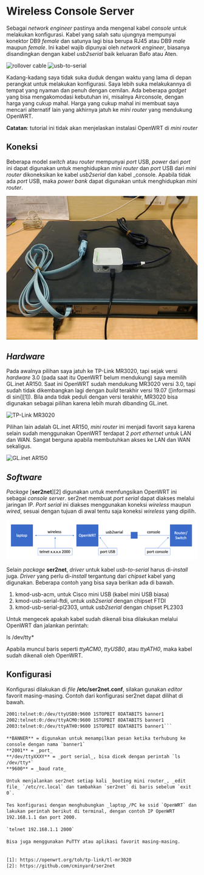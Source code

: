 # Wireless Console Server

Sebagai _network engineer_ pastinya anda mengenal kabel _console_ untuk melakukan konfigurasi. Kabel yang salah satu ujungnya mempunyai konektor DB9 _female_ dan satunya lagi bisa berupa RJ45 atau DB9 _male_ maupun _female_. Ini kabel wajib dipunyai oleh _network engineer_, biasanya disandingkan dengan kabel _usb2serial_ baik keluaran Bafo atau Aten.

![rollover cable](https://en.wikipedia.org/wiki/File:CiscoConsoleCable.jpg)
![usb-to-serial](https://upload.wikimedia.org/wikipedia/commons/thumb/7/78/FTDI_USB_SERIAL.jpg/220px-FTDI_USB_SERIAL.jpg)

Kadang-kadang saya tidak suka duduk dengan waktu yang lama di depan perangkat untuk melakukan konfigurasi. Saya lebih suka melakukannya di tempat yang nyaman dan penuh dengan cemilan. Ada beberapa _gadget_ yang bisa mengakomodasi kebutuhan ini, misalnya Airconsole, dengan harga yang cukup mahal. Harga yang cukup mahal ini membuat saya mencari alternatif lain yang akhirnya jatuh ke _mini router_ yang mendukung OpenWRT.

**Catatan**: tutorial ini tidak akan menjelaskan instalasi OpenWRT di _mini router_


## Koneksi

Beberapa model _switch_ atau _router_ mempunyai _port_ USB, _power_ dari _port_ ini dapat digunakan untuk menghidupkan _mini router_ dan _port_ USB dari _mini router_ dikoneksikan ke kabel _usb2serial_ dan kabel _console. Apabila tidak ada _port_ USB, maka _power bank_ dapat digunakan untuk menghidupkan _mini router_.

![koneksi wireless console](images/wireless_console.jpg)


## _Hardware_

Pada awalnya pilihan saya jatuh ke TP-Link MR3020, tapi sejak versi _hardware_ 3.0 (pada saat itu OpenWRT belum mendukung) saya memilih GL.inet AR150. Saat ini OpenWRT sudah mendukung MR3020 versi 3.0, tapi sudah tidak dikembangkan lagi dengan _build_ terakhir versi 19.07 ([informasi di sini][1]). Bila anda tidak peduli dengan versi terakhir, MR3020 bisa digunakan sebagai pilihan karena lebih murah dibanding GL.inet.

![TP-Link MR3020](https://openwrt.org/_media/media/tplink/tl-mr3020/tl-mr3020.jpg?w=400&tok=8463df)

Pilihan lain adalah GL.inet AR150, _mini router_ ini menjadi favorit saya karena selain sudah menggunakan OpenWRT terdapat 2 _port ethernet_ untuk LAN dan WAN. Sangat berguna apabila membutuhkan akses ke LAN dan WAN sekaligus.

![GL.inet AR150](https://openwrt.org/_media/media/gl.inet/gl_ar150_case.jpg?w=200&tok=909b3e)


## _Software_

_Package_ [**ser2net**][2] digunakan untuk memfungsikan OpenWRT ini sebagai _console server_. ser2net membuat _port serial_ dapat diakses melalui jaringan IP. _Port serial_ ini diakses menggunakan koneksi _wireless_ maupun _wired_, sesuai dengan tujuan di awal tentu saja koneksi _wireless_ yang dipilih.

![topologi](images/wireless_console.png)

Selain _package_ **ser2net**, _driver_ untuk kabel _usb-to-serial_ harus di-_install_ juga. _Driver_ yang perlu di-_install_ tergantung dari _chipset_ kabel yang digunakan. Beberapa contoh yang bisa saya berikan ada di bawah.
1. kmod-usb-acm, untuk Cisco mini USB (kabel mini USB biasa)
2. kmod-usb-serial-ftdi, untuk _usb2serial_ dengan chipset FTDI
3. kmod-usb-serial-pl2303, untuk _usb2serial_ dengan chipset PL2303

Untuk mengecek apakah kabel sudah dikenali bisa dilakukan melalui OpenWRT dan jalankan perintah:

ls /dev/tty*

Apabila muncul baris seperti _ttyACM0_, _ttyUSB0_, atau _ttyATH0_, maka kabel sudah dikenali oleh OpenWRT.


## Konfigurasi

Konfigurasi dilakukan di _file_ **/etc/ser2net.conf**, silakan gunakan _editor_ favorit masing-masing. Contoh dari konfigurasi ser2net dapat dilihat di bawah.

```BANNER:banner1:wireless console server port \p device \d \s \r\n
2001:telnet:0:/dev/ttyUSB0:9600 1STOPBIT 8DATABITS banner1
2002:telnet:0:/dev/ttyACM0:9600 1STOPBIT 8DATABITS banner1
2003:telnet:0:/dev/ttyATH0:9600 1STOPBIT 8DATABITS banner1```

**BANNER** = digunakan untuk menampilkan pesan ketika terhubung ke console dengan nama `banner1`
**2001** = _port_
**/dev/ttyXXXY** = _port serial_, bisa dicek dengan perintah `ls /dev/tty*`
**9600** = _baud rate_

Untuk menjalankan ser2net setiap kali _booting mini router_, _edit file_ `/etc/rc.local` dan tambahkan `ser2net` di baris sebelum `exit 0`.

Tes konfigurasi dengan menghubungkan _laptop_/PC ke ssid `OpenWRT` dan lakukan perintah berikut di terminal, dengan contoh IP OpenWRT 192.168.1.1 dan port 2000.

`telnet 192.168.1.1 2000`

Bisa juga menggunakan PuTTY atau aplikasi favorit masing-masing.


[1]: https://openwrt.org/toh/tp-link/tl-mr3020
[2]: https://github.com/cminyard/ser2net
